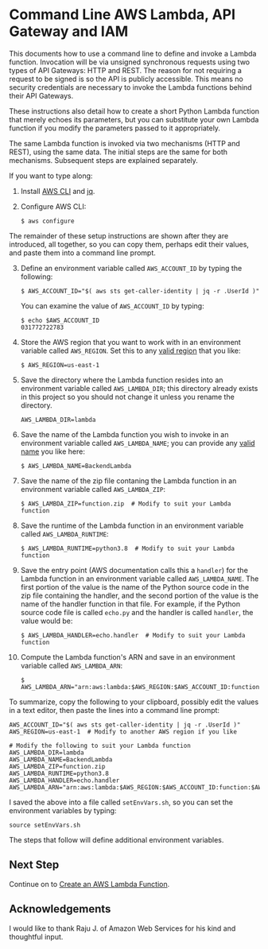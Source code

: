 #  Command Line AWS Lambda, API Gateway and IAM

This documents how to use a command line to define and invoke a Lambda function.
Invocation will be via unsigned synchronous requests using two types of API Gateways: HTTP and REST.
The reason for not requiring a request to be signed is so the API is publicly accessible.
This means no security credentials are necessary to invoke the Lambda functions behind their API Gateways.

These instructions also detail how to create a short Python Lambda function that merely echoes its parameters, but you can substitute your own Lambda function if you modify the parameters passed to it appropriately.

The same Lambda function is invoked via two mechanisms (HTTP and REST), using the same data.
The initial steps are the same for both mechanisms.
Subsequent steps are explained separately.

If you want to type along:

1. Install [AWS CLI](https://aws.amazon.com/cli/) and [jq](https://stedolan.github.io/jq/download/).

2. Configure AWS CLI:
   ```script
   $ aws configure
   ```

 The remainder of these setup instructions are shown after they are introduced, all together,
 so you can copy them, perhaps edit their values, and paste them into a command line prompt.

3. Define an environment variable called `AWS_ACCOUNT_ID` by typing the following:

   ```script
   $ AWS_ACCOUNT_ID="$( aws sts get-caller-identity | jq -r .UserId )"
   ```
   You can examine the value of `AWS_ACCOUNT_ID` by typing:
   ```script
   $ echo $AWS_ACCOUNT_ID
   031772722783
   ```

4. Store the AWS region that you want to work with in an environment variable called `AWS_REGION`.
   Set this to any [valid region](https://aws.amazon.com/about-aws/global-infrastructure/regions_az/) that you like:

   ```script
   $ AWS_REGION=us-east-1
   ```

5. Save the directory where the Lambda function resides into an environment variable called `AWS_LAMBDA_DIR`;
   this directory already exists in this project so you should not change it unless you rename the directory.
   ```script
   AWS_LAMBDA_DIR=lambda
   ```

5. Save the name of the Lambda function you wish to invoke in an environment variable called `AWS_LAMBDA_NAME`; you can provide any
   [valid name](https://docs.aws.amazon.com/lambda/latest/dg/API_CreateFunction.html#API_CreateFunction_RequestParameters)
   you like here:
   ```script
   $ AWS_LAMBDA_NAME=BackendLambda
   ```

6. Save the name of the zip file contaning the Lambda function in an environment variable called `AWS_LAMBDA_ZIP`:
   ```script
   $ AWS_LAMBDA_ZIP=function.zip  # Modify to suit your Lambda function
   ```

7. Save the runtime of the Lambda function in an environment variable called `AWS_LAMBDA_RUNTIME`:
   ```script
   $ AWS_LAMBDA_RUNTIME=python3.8  # Modify to suit your Lambda function
   ```

8. Save the entry point (AWS documentation calls this a `handler`)
   for the Lambda function in an environment variable called `AWS_LAMBDA_NAME`.
   The first portion of the value is the name of the Python source code in the zip file
   containing the handler, and the second portion of the value is the name of the handler function in that file.
   For example, if the Python source code file is called `echo.py` and
   the handler is called `handler`, the value would be:
   ```script
   $ AWS_LAMBDA_HANDLER=echo.handler  # Modify to suit your Lambda function
   ```

9. Compute the Lambda function's ARN and save in an environment variable called `AWS_LAMBDA_ARN`:
   ```script
   $ AWS_LAMBDA_ARN="arn:aws:lambda:$AWS_REGION:$AWS_ACCOUNT_ID:function:$AWS_LAMBDA_NAME"
   ```

To summarize, copy the following to your clipboard, possibly edit the values in a text editor,
then paste the lines into a command line prompt:
```script
AWS_ACCOUNT_ID="$( aws sts get-caller-identity | jq -r .UserId )"
AWS_REGION=us-east-1  # Modify to another AWS region if you like

# Modify the following to suit your Lambda function
AWS_LAMBDA_DIR=lambda
AWS_LAMBDA_NAME=BackendLambda
AWS_LAMBDA_ZIP=function.zip
AWS_LAMBDA_RUNTIME=python3.8
AWS_LAMBDA_HANDLER=echo.handler
AWS_LAMBDA_ARN="arn:aws:lambda:$AWS_REGION:$AWS_ACCOUNT_ID:function:$AWS_LAMBDA_NAME"
```

I saved the above into a file called `setEnvVars.sh`, so you can set the environment variables by typing:

```shell
source setEnvVars.sh
```

The steps that follow will define additional environment variables.


## Next Step

Continue on to [Create an AWS Lambda Function](LAMBDA.md).


## Acknowledgements

I would like to thank Raju J. of Amazon Web Services for his kind and thoughtful input.
